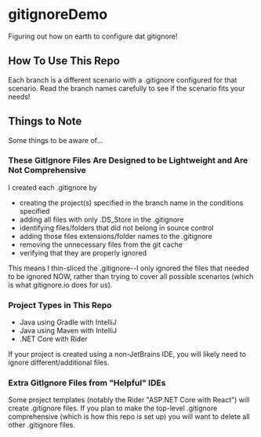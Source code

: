 # gitignoreDemo
Figuring out how on earth to configure dat gitignore!

## How To Use This Repo
Each branch is a different scenario with a .gitignore configured for that scenario. Read the branch names carefully to see if the scenario fits your needs!

## Things to Note
Some things to be aware of...

### These GitIgnore Files Are Designed to be Lightweight and Are Not Comprehensive
I created each .gitignore by 
- creating the project(s) specified in the branch name in the conditions specified 
- adding all files with only .DS_Store in the .gitignore
- identifying files/folders that did not belong in source control
- adding those files extensions/folder names to the .gitignore
- removing the unnecessary files from the git cache
- verifying that they are properly ignored

This means I thin-sliced the .gitignore--I only ignored the files that needed to be ignored NOW, rather than trying to cover all possible scenarios (which is what gitignore.io does for us).

### Project Types in This Repo
- Java using Gradle with IntelliJ
- Java using Maven with IntelliJ
- .NET Core with Rider

If your project is created using a non-JetBrains IDE, you will likely need to ignore different/additional files.

### Extra GitIgnore Files from "Helpful" IDEs

Some project templates (notably the Rider "ASP.NET Core with React") will create .gitignore files. If you plan to make the top-level .gitignore comprehensive (which is how this repo is set up) you will want to delete all other .gitignore files.

